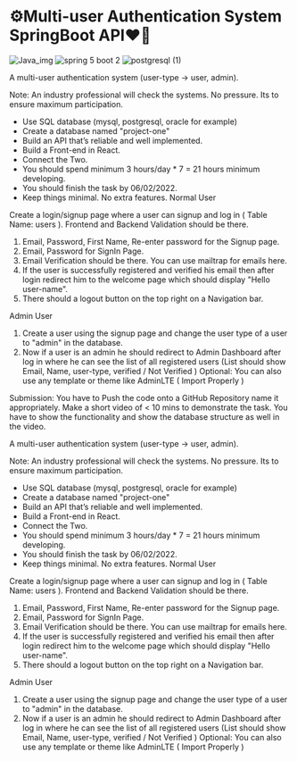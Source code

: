 # ⚙️Multi-user Authentication System SpringBoot API❤️‍🔥


![Java_img](https://user-images.githubusercontent.com/72025253/152047347-f105dfe0-edbc-4009-9ced-a81a9bc8dc54.png) ![spring 5 boot 2](https://user-images.githubusercontent.com/72025253/152047387-bdd7a428-cb9d-49c0-be69-3114898f1c99.png) ![postgresql (1)](https://user-images.githubusercontent.com/72025253/152048190-1674b446-c22f-4a56-bf11-318afb86796a.png)

A multi-user authentication system  (user-type -> user, admin).

Note: An industry professional will check the systems. No pressure. Its to ensure maximum participation.

- Use SQL database (mysql, postgresql, oracle for example)
- Create a database named "project-one"
- Build an API that’s reliable and well implemented.
- Build a Front-end in React.
- Connect the Two.
- You should spend minimum 3 hours/day * 7 = 21 hours minimum developing.
- You should finish the task by 06/02/2022.
- Keep things minimal. No extra features.
Normal User

Create a login/signup page where a user can signup and log in ( Table Name: users ). Frontend and Backend Validation should be there.

1. Email, Password, First Name, Re-enter password for the Signup page.
2. Email, Password for SignIn Page.
3. Email Verification should be there. You can use mailtrap for emails here.
4. If the user is successfully registered and verified his email then after login redirect him to the welcome page which should display "Hello user-name".
5. There should a logout button on the top right on a Navigation bar.

Admin User

1. Create a user using the signup page and change the user type of a user to "admin" in the database.
2. Now if a user is an admin he should redirect to Admin Dashboard after log in where he can see the list  of all registered users (List should show Email, Name, user-type, verified / Not Verified )
Optional: You can also use any template or theme like AdminLTE ( Import Properly )

Submission: You have to Push the code onto a GitHub Repository name it appropriately. Make a short video of < 10 mins to demonstrate the task. You have to show the functionality and show the database structure as well in the video.

A multi-user authentication system  (user-type -> user, admin).

Note: An industry professional will check the systems. No pressure. Its to ensure maximum participation.

- Use SQL database (mysql, postgresql, oracle for example)
- Create a database named "project-one"
- Build an API that’s reliable and well implemented.
- Build a Front-end in React.
- Connect the Two.
- You should spend minimum 3 hours/day * 7 = 21 hours minimum developing.
- You should finish the task by 06/02/2022.
- Keep things minimal. No extra features.
Normal User

Create a login/signup page where a user can signup and log in ( Table Name: users ). Frontend and Backend Validation should be there.

1. Email, Password, First Name, Re-enter password for the Signup page.
2. Email, Password for SignIn Page.
3. Email Verification should be there. You can use mailtrap for emails here.
4. If the user is successfully registered and verified his email then after login redirect him to the welcome page which should display "Hello user-name".
5. There should a logout button on the top right on a Navigation bar.

Admin User

1. Create a user using the signup page and change the user type of a user to "admin" in the database.
2. Now if a user is an admin he should redirect to Admin Dashboard after log in where he can see the list  of all registered users (List should show Email, Name, user-type, verified / Not Verified )
Optional: You can also use any template or theme like AdminLTE ( Import Properly )
